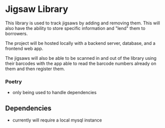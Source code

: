# Jigsaw Library

This library is used to track jigsaws by adding and removing them. This will also have the ability to store specific information and "lend" them to borrowers. 

The project will be hosted locally with a backend server, database, and a frontend web app. 

The jigsaws will also be able to be scanned in and out of the library using their barcodes with the app able to read the barcode numbers already on them and then register them.


### Poetry
- only being used to handle dependencies

## Dependencies

- currently will require a local mysql instance